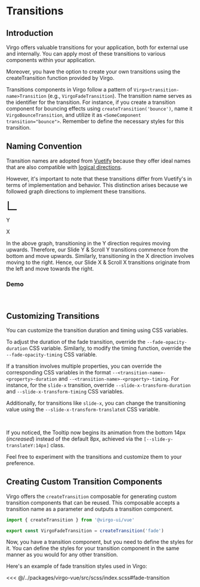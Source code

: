 <script lang="ts" setup>
import { ref } from 'vue';

const showFade = ref(false)
</script>

# Transitions

## Introduction


Virgo offers valuable transitions for your application, both for external use and internally. You can apply most of these transitions to various components within your application.

Moreover, you have the option to create your own transitions using the createTransition function provided by Virgo.

Transitions components in Virgo follow a pattern of `Virgo<transition-name>Transition` (e.g., `VirgoFadeTransition`).
The transition name serves as the identifier for the transition. For instance, if you create a transition component
for bouncing effects using `createTransition('bounce')`, name it `VirgoBounceTransition`, and utilize it as `<SomeComponent transition="bounce">`.
Remember to define the necessary styles for this transition.

## Naming Convention

Transition names are adopted from [Vuetify](https://vuetifyjs.com/en/styles/transitions/) because they offer ideal names that are also compatible
with [logical directions](https://developer.mozilla.org/en-US/docs/Web/CSS/CSS_Logical_Properties).

However, it's important to note that these transitions differ from Vuetify's in terms of implementation and behavior.
This distinction arises because we followed graph directions to implement these transitions.

<svg xmlns="http://www.w3.org/2000/svg" width="32" height="32" viewBox="0 0 24 24"><path fill="currentColor" d="M4 21h17v-2H5V3H3v17a1 1 0 0 0 1 1z"/></svg>

Y <i class="i-bx-up-arrow-alt"></i>

X <i class="i-bx-right-arrow-alt"></i>

In the above graph, transitioning in the Y direction requires moving upwards.
Therefore, our Slide Y & Scroll Y transitions commence from the bottom and move upwards.
Similarly, transitioning in the X direction involves moving to the right. Hence, our Slide X & Scroll X transitions
originate from the left and move towards the right.

### Demo

<br>

<demo src="../../components/demos/features/transition/demo-features-transition-demo.vue" ></demo>


## Customizing Transitions

You can customize the transition duration and timing using CSS variables.

To adjust the duration of the fade transition, override the `--fade-opacity-duration` CSS variable. Similarly, to modify the timing function, override the `--fade-opacity-timing` CSS variable.

If a transition involves multiple properties, you can override the corresponding CSS variables in the format `--<transition-name>-<property>-duration` and `--<transition-name>-<property>-timing`. For instance, for the `slide-x` transition, override `--slide-x-transform-duration` and `--slide-x-transform-timing` CSS variables.

Additionally, for transitions like `slide-x`, you can change the transitioning value using the `--slide-x-transform-translateX` CSS variable.

<br>

<demo src="../../components/demos/features/transition/demo-features-transition-customizing-transition.vue"></demo>

If you noticed, the Tooltip now begins its animation from the bottom 14px (_increased_) instead of the default 8px, achieved via the `[--slide-y-translateY:14px]` class.

Feel free to experiment with the transitions and customize them to your preference. <i class="i-fluent-emoji-smiling-face-with-sunglasses"></i>

## Creating Custom Transition Components

Virgo offers the `createTransition` composable for generating custom transition components that can be reused.
This composable accepts a transition name as a parameter and outputs a transition component.

```ts
import { createTransition } from '@virgo-ui/vue'

export const VirgoFadeTransition = createTransition('fade')
```

Now, you have a transition component, but you need to define the styles for it.
You can define the styles for your transition component in the same manner as you would for any other transition.

Here's an example of fade transition styles used in Virgo:

<<< @/../packages/virgo-vue/src/scss/index.scss#fade-transition
